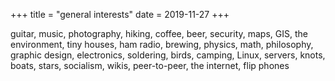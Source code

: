 +++
title = "general interests"
date = 2019-11-27
+++

guitar, music, photography, hiking, coffee, beer, security, maps, GIS, the environment, tiny houses, ham radio, brewing, physics, math, philosophy, graphic design, electronics, soldering, birds, camping, Linux, servers, knots, boats, stars, socialism, wikis, peer-to-peer, the internet, flip phones
